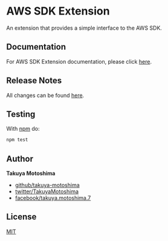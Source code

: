 # AWS SDK Extension
An extension that provides a simple interface to the AWS SDK.

## Documentation
For AWS SDK Extension documentation, please click [here](https://takuya-motoshima.github.io/aws-sdk-extension/v1/).

## Release Notes
All changes can be found [here](CHANGELOG.md).

## Testing
With [npm](http://npmjs.org) do:

```sh
npm test
```

## Author
**Takuya Motoshima**

* [github/takuya-motoshima](https://github.com/takuya-motoshima)
* [twitter/TakuyaMotoshima](https://twitter.com/TakuyaMotoshima)
* [facebook/takuya.motoshima.7](https://www.facebook.com/takuya.motoshima.7)

## License
[MIT](LICENSE)